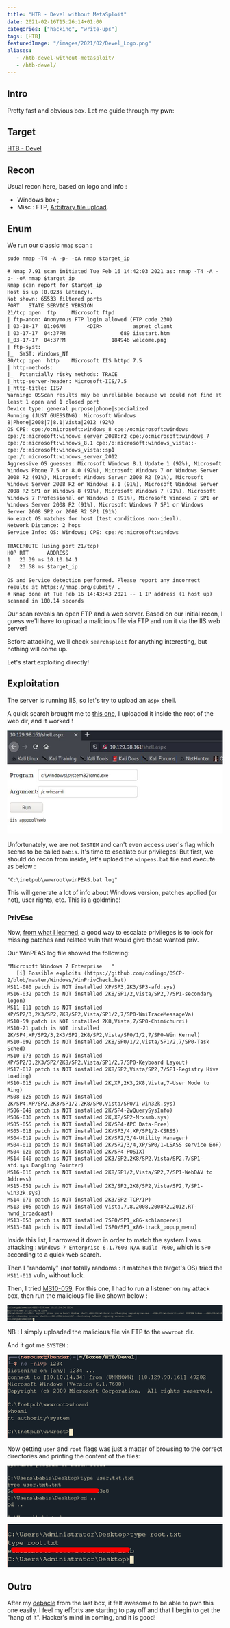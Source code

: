 ```yaml
---
title: "HTB - Devel without MetaSploit"
date: 2021-02-16T15:26:14+01:00
categories: ["hacking", "write-ups"]
tags: [HTB]
featuredImage: "/images/2021/02/Devel_Logo.png"
aliases:
   - /htb-devel-without-metasploit/
   - /htb-devel/
---
```


## Intro
Pretty fast and obvious box. Let me guide through my pwn:

## Target
[HTB - Devel](https://app.hackthebox.eu/machines/3)

## Recon
Usual recon here, based on logo and info :

* Windows box ;
* Misc : FTP, [Arbitrary file upload](https://owasp.org/www-community/vulnerabilities/Unrestricted_File_Upload).

## Enum
We run our classic `nmap` scan :

```text
sudo nmap -T4 -A -p- -oA nmap $target_ip
```

```text
# Nmap 7.91 scan initiated Tue Feb 16 14:42:03 2021 as: nmap -T4 -A -p- -oA nmap $target_ip
Nmap scan report for $target_ip
Host is up (0.023s latency).
Not shown: 65533 filtered ports
PORT   STATE SERVICE VERSION
21/tcp open  ftp     Microsoft ftpd
| ftp-anon: Anonymous FTP login allowed (FTP code 230)
| 03-18-17  01:06AM       <DIR>          aspnet_client
| 03-17-17  04:37PM                  689 iisstart.htm
|_03-17-17  04:37PM               184946 welcome.png
| ftp-syst:
|_  SYST: Windows_NT
80/tcp open  http    Microsoft IIS httpd 7.5
| http-methods:
|_  Potentially risky methods: TRACE
|_http-server-header: Microsoft-IIS/7.5
|_http-title: IIS7
Warning: OSScan results may be unreliable because we could not find at least 1 open and 1 closed port
Device type: general purpose|phone|specialized
Running (JUST GUESSING): Microsoft Windows 8|Phone|2008|7|8.1|Vista|2012 (92%)
OS CPE: cpe:/o:microsoft:windows_8 cpe:/o:microsoft:windows cpe:/o:microsoft:windows_server_2008:r2 cpe:/o:microsoft:windows_7 cpe:/o:microsoft:windows_8.1 cpe:/o:microsoft:windows_vista::- cpe:/o:microsoft:windows_vista::sp1 cpe:/o:microsoft:windows_server_2012
Aggressive OS guesses: Microsoft Windows 8.1 Update 1 (92%), Microsoft Windows Phone 7.5 or 8.0 (92%), Microsoft Windows 7 or Windows Server 2008 R2 (91%), Microsoft Windows Server 2008 R2 (91%), Microsoft Windows Server 2008 R2 or Windows 8.1 (91%), Microsoft Windows Server 2008 R2 SP1 or Windows 8 (91%), Microsoft Windows 7 (91%), Microsoft Windows 7 Professional or Windows 8 (91%), Microsoft Windows 7 SP1 or Windows Server 2008 R2 (91%), Microsoft Windows 7 SP1 or Windows Server 2008 SP2 or 2008 R2 SP1 (91%)
No exact OS matches for host (test conditions non-ideal).
Network Distance: 2 hops
Service Info: OS: Windows; CPE: cpe:/o:microsoft:windows

TRACEROUTE (using port 21/tcp)
HOP RTT      ADDRESS
1   23.39 ms 10.10.14.1
2   23.58 ms $target_ip

OS and Service detection performed. Please report any incorrect results at https://nmap.org/submit/ .
# Nmap done at Tue Feb 16 14:43:43 2021 -- 1 IP address (1 host up) scanned in 100.14 seconds
```

Our scan reveals an open FTP and a web server. Based on our initial recon, I guess we'll have to upload a malicious file via FTP and run it via the IIS web server! 

Before attacking, we'll check `searchsploit` for anything interesting, but nothing will come up.

Let's start exploiting directly!

## Exploitation
The server is running IIS, so let's try to upload an `aspx` shell. 

A quick search brought me to [this one](https://raw.githubusercontent.com/tennc/webshell/master/fuzzdb-webshell/asp/cmd.aspx), I uploaded it inside the root of the web dir, and it worked !

![Initial Web Shell](/images/2021/02/Devel_Initial_Shell.png)

Unfortunately, we are not `SYSTEM` and can't even access user's flag which seems to be called `babis`. It's time to escalate our privileges! But first, we should do recon from inside, let's upload the `winpeas.bat` file and execute as below :

```text
"C:\inetpub\wwwroot\winPEAS.bat log" 
```

This will generate a lot of info about Windows version, patches applied (or not), user rights, etc. This is a goldmine!

### PrivEsc
Now, [from what I learned](http://www.fuzzysecurity.com/tutorials/16.html), a good way to escalate privileges is to look for missing patches and related vuln that would give those wanted priv.

Our WinPEAS log file showed the following:

```text
"Microsoft Windows 7 Enterprise   " 
   [i] Possible exploits (https://github.com/codingo/OSCP-2/blob/master/Windows/WinPrivCheck.bat)
MS11-080 patch is NOT installed XP/SP3,2K3/SP3-afd.sys)
MS16-032 patch is NOT installed 2K8/SP1/2,Vista/SP2,7/SP1-secondary logon)
MS11-011 patch is NOT installed XP/SP2/3,2K3/SP2,2K8/SP2,Vista/SP1/2,7/SP0-WmiTraceMessageVa)
MS10-59 patch is NOT installed 2K8,Vista,7/SP0-Chimichurri)
MS10-21 patch is NOT installed 2K/SP4,XP/SP2/3,2K3/SP2,2K8/SP2,Vista/SP0/1/2,7/SP0-Win Kernel)
MS10-092 patch is NOT installed 2K8/SP0/1/2,Vista/SP1/2,7/SP0-Task Sched)
MS10-073 patch is NOT installed XP/SP2/3,2K3/SP2/2K8/SP2,Vista/SP1/2,7/SP0-Keyboard Layout)
MS17-017 patch is NOT installed 2K8/SP2,Vista/SP2,7/SP1-Registry Hive Loading)
MS10-015 patch is NOT installed 2K,XP,2K3,2K8,Vista,7-User Mode to Ring)
MS08-025 patch is NOT installed 2K/SP4,XP/SP2,2K3/SP1/2,2K8/SP0,Vista/SP0/1-win32k.sys)
MS06-049 patch is NOT installed 2K/SP4-ZwQuerySysInfo)
MS06-030 patch is NOT installed 2K,XP/SP2-Mrxsmb.sys)
MS05-055 patch is NOT installed 2K/SP4-APC Data-Free)
MS05-018 patch is NOT installed 2K/SP3/4,XP/SP1/2-CSRSS)
MS04-019 patch is NOT installed 2K/SP2/3/4-Utility Manager)
MS04-011 patch is NOT installed 2K/SP2/3/4,XP/SP0/1-LSASS service BoF)
MS04-020 patch is NOT installed 2K/SP4-POSIX)
MS14-040 patch is NOT installed 2K3/SP2,2K8/SP2,Vista/SP2,7/SP1-afd.sys Dangling Pointer)
MS16-016 patch is NOT installed 2K8/SP1/2,Vista/SP2,7/SP1-WebDAV to Address)
MS15-051 patch is NOT installed 2K3/SP2,2K8/SP2,Vista/SP2,7/SP1-win32k.sys)
MS14-070 patch is NOT installed 2K3/SP2-TCP/IP)
MS13-005 patch is NOT installed Vista,7,8,2008,2008R2,2012,RT-hwnd_broadcast)
MS13-053 patch is NOT installed 7SP0/SP1_x86-schlamperei)
MS13-081 patch is NOT installed 7SP0/SP1_x86-track_popup_menu)
```

Inside this list, I narrowed it down in order to match the system I was attacking : `Windows 7 Enterprise 6.1.7600 N/A Build 7600`, which is `SP0` according to a quick web search.

Then I "randomly" (not totally randoms : it matches the target's OS) tried the `MS11-011` vuln, without luck. 

Then, I tried [MS10-059](https://github.com/SecWiki/windows-kernel-exploits/tree/master/MS10-059).  For this one, I had to run a listener on my attack box, then run the malicious file like shown below :

![Devel S10-059](/images/2021/02/Devel_MS10_059.png)

NB : I simply uploaded the malicious file via FTP to the `wwwroot` dir.

And it got me `SYSTEM` :

![Devel SYSTEM](/images/2021/02/Devel_SYSTEM.png)

Now getting `user` and `root` flags was just a matter of browsing to the correct directories and printing the content of the files:

![Devel User Flag](/images/2021/02/Devel_User_Flag.png)

![Devel Root Flag](/images/2021/02/Devel_Root_Flag.png)

## Outro

After my [debacle](https://www.masoopy.com/htb-netmon/) from the last box, it felt awesome to be able to pwn this one easily. I feel my efforts are starting to pay off and that I begin to get the "hang of it". Hacker's mind in coming, and it is good!